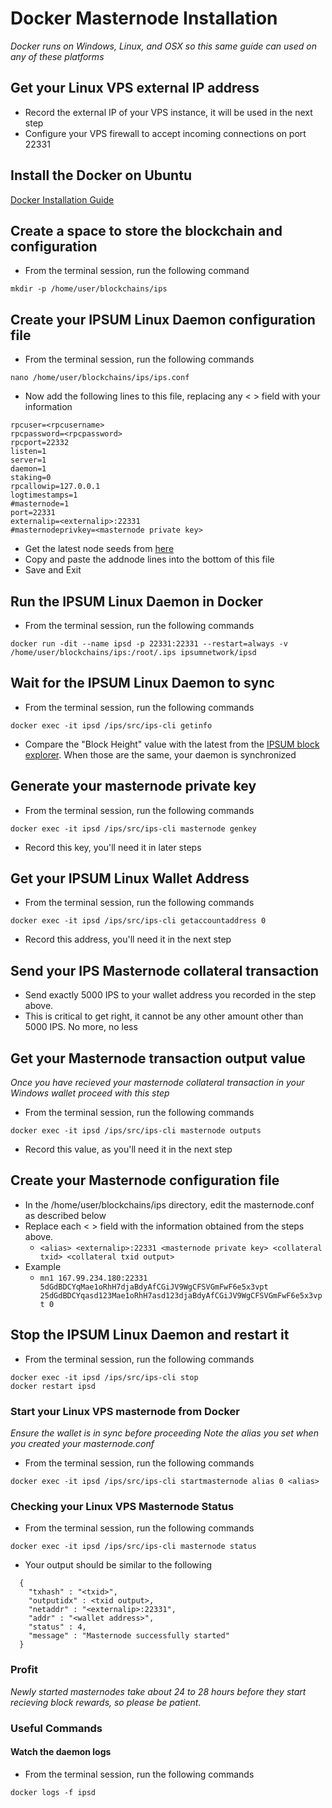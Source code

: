 # Docker Masternode Installation
*Docker runs on Windows, Linux, and OSX so this same guide can used on any of these platforms*

## Get your Linux VPS external IP address

  * Record the external IP of your VPS instance, it will be used in the next step
  * Configure your VPS firewall to accept incoming connections on port 22331

## Install the Docker on Ubuntu

[Docker Installation Guide](https://docs.docker.com/install/linux/docker-ce/ubuntu/)

## Create a space to store the blockchain and configuration

  * From the terminal session, run the following command
  ```
  mkdir -p /home/user/blockchains/ips
  ```
## Create your IPSUM Linux Daemon configuration file

* From the terminal session, run the following commands
```
nano /home/user/blockchains/ips/ips.conf
```

* Now add the following lines to this file, replacing any < > field with your information
```
rpcuser=<rpcusername>
rpcpassword=<rpcpassword>
rpcport=22332
listen=1
server=1
daemon=1
staking=0
rpcallowip=127.0.0.1
logtimestamps=1
#masternode=1
port=22331
externalip=<externalip>:22331
#masternodeprivkey=<masternode private key>
```

* Get the latest node seeds from [here](https://github.com/ipsum-network/seeds/blob/master/README.md)
* Copy and paste the addnode lines into the bottom of this file
* Save and Exit

## Run the IPSUM Linux Daemon in Docker

* From the terminal session, run the following commands
```
docker run -dit --name ipsd -p 22331:22331 --restart=always -v /home/user/blockchains/ips:/root/.ips ipsumnetwork/ipsd
```

## Wait for the IPSUM Linux Daemon to sync

* From the terminal session, run the following commands
```
docker exec -it ipsd /ips/src/ips-cli getinfo
```
* Compare the "Block Height" value with the latest from the [IPSUM block explorer](https://explorer.ipsum.network/). When those are the same, your daemon is synchronized 

## Generate your masternode private key

* From the terminal session, run the following commands
```
docker exec -it ipsd /ips/src/ips-cli masternode genkey
```
* Record this key, you'll need it in later steps

## Get your IPSUM Linux Wallet Address

  * From the terminal session, run the following commands
  ```
  docker exec -it ipsd /ips/src/ips-cli getaccountaddress 0
  ```
  * Record this address, you'll need it in the next step
  
## Send your IPS Masternode collateral transaction

  * Send exactly 5000 IPS to your wallet address you recorded in the step above.
  * This is critical to get right, it cannot be any other amount other than 5000 IPS. No more, no less

## Get your Masternode transaction output value
*Once you have recieved your masternode collateral transaction in your Windows wallet proceed with this step*

  * From the terminal session, run the following commands
  ```
  docker exec -it ipsd /ips/src/ips-cli masternode outputs
  ```
  * Record this value, as you'll need it in the next step

## Create your Masternode configuration file

  * In the /home/user/blockchains/ips directory, edit the masternode.conf as described below
  * Replace each < > field with the information obtained from the steps above.
    * ```<alias> <externalip>:22331 <masternode private key> <collateral txid> <collateral txid output>```
  * Example
    * ```mn1 167.99.234.180:22331 5dGdBDCYqMae1oRhH7djaBdyAfCGiJV9WgCFSVGmFwF6e5x3vpt 25dGdBDCYqasd123Mae1oRhH7asd123djaBdyAfCGiJV9WgCFSVGmFwF6e5x3vpt 0```
    
## Stop the IPSUM Linux Daemon and restart it

* From the terminal session, run the following commands
```
docker exec -it ipsd /ips/src/ips-cli stop
docker restart ipsd
```

### Start your Linux VPS masternode from Docker
*Ensure the wallet is in sync before proceeding*
*Note the alias you set when you created your masternode.conf*

  * From the terminal session, run the following commands
  ```
  docker exec -it ipsd /ips/src/ips-cli startmasternode alias 0 <alias>
  ```

### Checking your Linux VPS Masternode Status

  * From the terminal session, run the following commands
  ```
  docker exec -it ipsd /ips/src/ips-cli masternode status
  ```
  * Your output should be similar to the following
```
  {
    "txhash" : "<txid>",
    "outputidx" : <txid output>,
    "netaddr" : "<externalip>:22331",
    "addr" : "<wallet address>",
    "status" : 4,
    "message" : "Masternode successfully started"
  }
```

### Profit
*Newly started masternodes take about 24 to 28 hours before they start recieving block rewards, so please be patient.*

### Useful Commands

#### Watch the daemon logs

  * From the terminal session, run the following commands
  ```
  docker logs -f ipsd
  ```


